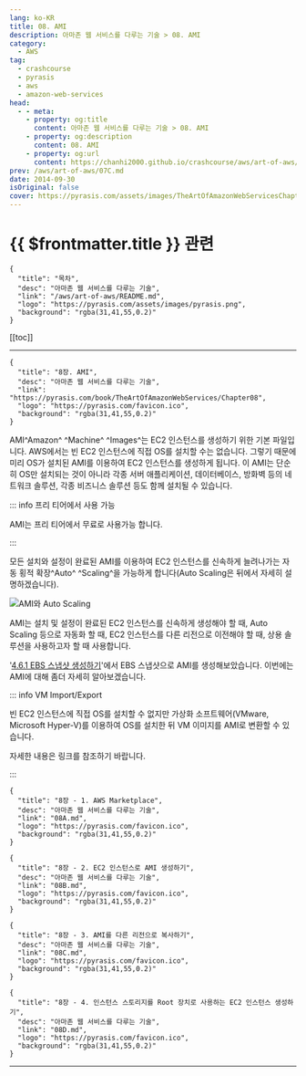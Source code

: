 ```yaml
---
lang: ko-KR
title: 08. AMI
description: 아마존 웹 서비스를 다루는 기술 > 08. AMI
category:
  - AWS
tag: 
  - crashcourse
  - pyrasis
  - aws 
  - amazon-web-services
head:
  - - meta:
    - property: og:title
      content: 아마존 웹 서비스를 다루는 기술 > 08. AMI
    - property: og:description
      content: 08. AMI
    - property: og:url
      content: https://chanhi2000.github.io/crashcourse/aws/art-of-aws/08.html
prev: /aws/art-of-aws/07C.md
date: 2014-09-30
isOriginal: false
cover: https://pyrasis.com/assets/images/TheArtOfAmazonWebServicesChapter08/1.png
---
```


# {{ $frontmatter.title }} 관련

```component VPCard
{
  "title": "목차",
  "desc": "아마존 웹 서비스를 다루는 기술",
  "link": "/aws/art-of-aws/README.md",
  "logo": "https://pyrasis.com/assets/images/pyrasis.png",
  "background": "rgba(31,41,55,0.2)"
}
```

[[toc]]

---

```component VPCard
{
  "title": "8장. AMI",
  "desc": "아마존 웹 서비스를 다루는 기술",
  "link": "https://pyrasis.com/book/TheArtOfAmazonWebServices/Chapter08",
  "logo": "https://pyrasis.com/favicon.ico",
  "background": "rgba(31,41,55,0.2)"
}
```

AMI^Amazon^ ^Machine^ ^Images^는 EC2 인스턴스를 생성하기 위한 기본 파일입니다. AWS에서는 빈 EC2 인스턴스에 직접 OS를 설치할 수는 없습니다. 그렇기 때문에 미리 OS가 설치된 AMI를 이용하여 EC2 인스턴스를 생성하게 됩니다. 이 AMI는 단순히 OS만 설치되는 것이 아니라 각종 서버 애플리케이션, 데이터베이스, 방화벽 등의 네트워크 솔루션, 각종 비즈니스 솔루션 등도 함께 설치될 수 있습니다.

::: info 프리 티어에서 사용 가능

AMI는 프리 티어에서 무료로 사용가능 합니다.

:::

모든 설치와 설정이 완료된 AMI를 이용하여 EC2 인스턴스를 신속하게 늘려나가는 자동 횡적 확장^Auto^ ^Scaling^을 가능하게 합니다(Auto Scaling은 뒤에서 자세히 설명하겠습니다).

![AMI와 Auto Scaling](https://pyrasis.com/assets/images/TheArtOfAmazonWebServicesChapter08/1.png)

AMI는 설치 및 설정이 완료된 EC2 인스턴스를 신속하게 생성해야 할 때, Auto Scaling 등으로 자동화 할 때, EC2 인스턴스를 다른 리전으로 이전해야 할 때, 상용 솔루션을 사용하고자 할 때 사용합니다.

'[4.6.1 EBS 스냅샷 생성하기](/aws/art-of-aws/04F.md)'에서 EBS 스냅샷으로 AMI를 생성해보았습니다. 이번에는 AMI에 대해 좀더 자세히 알아보겠습니다.

::: info VM Import/Export

빈 EC2 인스턴스에 직접 OS를 설치할 수 없지만 가상화 소프트웨어(VMware, Microsoft Hyper-V)를 이용하여 OS를 설치한 뒤 VM 이미지를 AMI로 변환할 수 있습니다.

자세한 내용은 링크를 참조하기 바랍니다.

<SiteInfo
  name="VM Import/Export"
  desc="VM Import/Export를 사용해 손쉽게 기존 환경의 가상 머신 이미지를 Amazon EC2 인스턴스로 가져오고 다시 온프레미스 환경으로 내보낼 수 있습니다. VM Import/Export를 사용하면 IT 보안, 구성 관리, 규정 준수 요구 사항을 충족하기 위해 구축한 가상 머신을 Amazon EC2로 가져와 인스턴스로 즉시 사용할 수 있어 가상 머신에 대한 기존 투자를 활용할 수 있습니다. 또한 가져온 인스턴스를 다시 온프레미스 가상화 인프라로 다시 내보낼 수 있으므로 IT 인프라 전반에 워크로드를 배포할 수 있습니다."
  url="https://aws.amazon.com/ko/ec2/vm-import/"
  logo="https://aws.amazon.com/favicon.ico"
  preview="https://a0.awsstatic.com/libra-css/images/logos/aws_logo_smile_1200x630.png"/>

:::

```component VPCard
{
  "title": "8장 - 1. AWS Marketplace",
  "desc": "아마존 웹 서비스를 다루는 기술",
  "link": "08A.md",
  "logo": "https://pyrasis.com/favicon.ico",
  "background": "rgba(31,41,55,0.2)"
}
```

```component VPCard
{
  "title": "8장 - 2. EC2 인스턴스로 AMI 생성하기",
  "desc": "아마존 웹 서비스를 다루는 기술",
  "link": "08B.md",
  "logo": "https://pyrasis.com/favicon.ico",
  "background": "rgba(31,41,55,0.2)"
}
```

```component VPCard
{
  "title": "8장 - 3. AMI를 다른 리전으로 복사하기",
  "desc": "아마존 웹 서비스를 다루는 기술",
  "link": "08C.md",
  "logo": "https://pyrasis.com/favicon.ico",
  "background": "rgba(31,41,55,0.2)"
}
```

```component VPCard
{
  "title": "8장 - 4. 인스턴스 스토리지를 Root 장치로 사용하는 EC2 인스턴스 생성하기",
  "desc": "아마존 웹 서비스를 다루는 기술",
  "link": "08D.md",
  "logo": "https://pyrasis.com/favicon.ico",
  "background": "rgba(31,41,55,0.2)"
}
```

---

<TagLinks />